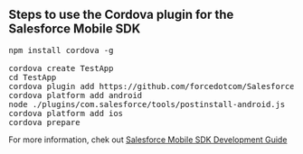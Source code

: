 Steps to use the Cordova plugin for the Salesforce Mobile SDK
------------------------

<pre>
npm install cordova -g

cordova create TestApp
cd TestApp
cordova plugin add https://github.com/forcedotcom/SalesforceMobileSDK-CordovaPlugin
cordova platform add android
node ./plugins/com.salesforce/tools/postinstall-android.js
cordova platform add ios
cordova prepare
</pre>

For more information, chek out [Salesforce Mobile SDK Development Guide](https://github.com/forcedotcom/SalesforceMobileSDK-Shared/blob/master/doc/mobile_sdk.pdf?raw=true)
